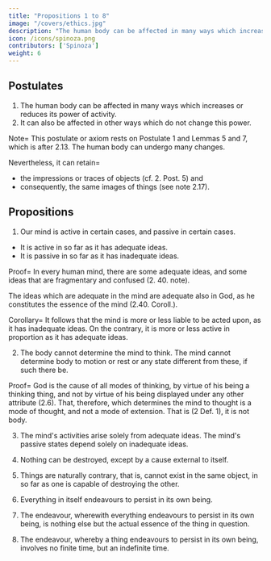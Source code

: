 ```yaml
---
title: "Propositions 1 to 8"
image: "/covers/ethics.jpg"
description: "The human body can be affected in many ways which increases or reduces its power of activity"
icon: /icons/spinoza.png
contributors: ['Spinoza']
weight: 6
---
```




## Postulates

1. The human body can be affected in many ways which increases or reduces its power of activity.
2. It can also be affected in other ways which do not change this power.

Note=  This postulate or axiom rests on Postulate 1 and Lemmas 5 and 7, which is after 2.13.
The human body can undergo many changes.

Nevertheless, it can retain= 
- the impressions or traces of objects (cf. 2. Post. 5) and
- consequently, the same images of things (see note 2.17).


## Propositions

1. Our mind is active in certain cases, and passive in certain cases.
- It is active in so far as it has adequate ideas.
- It is passive in so far as it has inadequate ideas.

Proof=  In every human mind, there are some adequate ideas, and some ideas that are fragmentary and confused (2. 40. note).

The ideas which are adequate in the mind are adequate also in God, as he constitutes the essence of the mind (2.40. Coroll.).

<!-- Those ideas which are inadequate in the mind are likewise (by the same Coroll.) adequate in God, because he contains the minds of all.
Some effect must necessarily follow from any given idea (1.36).
God is the adequate cause of this effect (3. Def. 1), not because he is infinite, but because he is conceived as affected by the given idea (2.9).
But of that effect whereof God is the cause, inasmuch as he is affected by an idea which is adequate in a given mind, of that effect,
The mind in question is the adequate cause (2.11. Coroll.) of the effect of whcih .
Therefore our mind, in so far as it has adequate ideas (3. Def. 2), is in certain cases necessarily active.
This was our first point.
Whatever follows from the idea which is adequate in God, by virtue of his containing all minds, not by virtue of him having the mind of one man only, (2.11. Coroll.) the mind of man is only a partial cause, not an adequate one.
Our second point is thus= 
(3. Def. 2) the mind, as it has inadequate ideas, in certain cases is necessarily passive.
Therefore our mind, is active in certain cases, and passive in certain cases. Q.E.D. -->
Corollary=  It follows that the mind is more or less liable to be acted upon, as it has inadequate ideas.
On the contrary, it is more or less active in proportion as it has adequate ideas.

2. The body cannot determine the mind to think.
The mind cannot determine body to motion or rest or any state different from these, if such there be.

Proof=  God is the cause of all modes of thinking, by virtue of his being a thinking thing, and not by virtue of his being displayed under any other attribute (2.6).
That, therefore, which determines the mind to thought is a mode of thought, and not a mode of extension.
That is (2 Def. 1), it is not body.

<!-- This was our first point.
The motion and rest of a body must arise from another body, which has also been determined to a state of motion or rest by a third body.
Absolutely everything which takes place in a body must spring from God, as he is regarded as affected by some mode of extension, and not by some mode of thought (2.6.)
That is, it cannot spring from the mind, which is a mode of thought.
This was our second point.
Therefore, the body cannot determine the mind, etc. Q.E.D.
Note=  This is made clearer by what was said in the note to 2.7=  that mind and body are one and the same thing.
They are conceived= 
First under the attribute of thought
Secondly, under the attribute of extension
Thus, it follows that the order or concatenation of things is identical, whether nature be conceived under the one attribute or the other.
Consequently, the order of states of activity and passivity in our body is simultaneous in nature with the order of states of activity and passivity in the mind.
The same conclusion is evident from the way we proved 2.12.
I do not think that men can be induced to consider the question calmly and fairly.
People are so convinced= 
that the body moves merely at the mind's bidding, or
that it performs a variety of actions depending solely on the mind's will or the exercise of thought.
However, no one has laid down the limits to the powers of the body.
No one has as yet been taught by experience what the body can accomplish solely by the laws of nature, as she is regarded as extension.
No one has gained such an accurate knowledge of the bodily mechanism, that he can explain all its functions.
Many actions are observed in the lower animals, which far transcend human sagacity.
Sleepwalkers do many things in their sleep, which they would not venture to do when awake.
These show that the body can by the sole laws of its nature do many things which the mind wonders at.
No one knows= 
how the mind moves the body
how many various degrees of motion it can impart to the body
how quickly the mind can move the body.
Thus, when men say that this or that physical action has its origin in the mind, which latter has dominion over the body, they= 
are using words without meaning, or
are confessing in specious phraseology that they are ignorant of the cause of the said action, and do not wonder at it.
But they will say that= 
we have, at any rate, experience of the fact that unless the human mind is in a fit state to think, the body remains inert.
we have experience, that the mind alone can determine whether we speak or are silent, and a variety of similar states which, accordingly, we say depend on the mind's decree.
But I ask them whether experience does not also teach, that if the body be inactive the mind is simultaneously unfitted for thinking?
For when the body is at rest in sleep, the mind simultaneously is in a state of torpor also, and has no power of thinking, such as it possesses when the body is awake.
I think everyone's experience will confirm that the mind is not always fit for thinking on a given subject.
The mind more or less fitted for contemplating the said object, as the body is more or less fitted for being stimulated by the image of this or that object.
But it is impossible that solely from the laws of nature considered as extended substance, we should be able to deduce the causes of buildings, pictures, and things of that kind, which are produced only by human art.
nor would the human body, unless it were determined and led by the mind, be capable of building a single temple.
However, I have just pointed out that the objectors cannot= 
fix the limits of the body's power, or
say what can be concluded from a consideration of its sole nature, whereas they have experience of many things being accomplished solely by the laws of nature, which they would never have believed possible except under the direction of mind= 
such are the actions performed by sleepwalkers while asleep, and wondered at by their performers when awake.
I emphasize that the human body's mechanism is more complex than everything that has been put together by human art.
Infinite results follow from nature, under whatever attribute she be considered.
As for the second objection, the world would be much happier if people were as fully able to keep silence as they are to speak.
Experience shows that people can= 
govern anything more easily than their tongues, and
restrain anything more easily than their appetites;
when many believe that we are only free in respect to objects which we moderately desire, because our desire for such can easily be controlled by the thought of something else frequently remembered.
but that we are by no means free in respect to what we seek with violent emotion, for our desire cannot then be allayed with the remembrance of anything else.
However, unless such persons had proved by experience that we do many things which we repent of afterwards, and again that we often, when assailed by contrary emotions,
see the better and follow the worse, there would be nothing to prevent their believing that we are free in all things.
Thus, an infant believes that of its own free will it desires milk, an angry child believes that it freely desires vengeance, a timid child believes that it freely desires to run away.
Further, a drunken man believes that he utters from the free decision of his mind words which, when he is sober, he would willingly have withheld= 
Thus, too, a delirious man, a garrulous woman, a child, and others of like complexion, believe that they speak from the free decision of their mind, when they are in reality unable to restrain their impulse to talk.
Experience teaches us no less clearly than reason, that men believe themselves to be free, simply because they are conscious of their actions, and unconscious of the causes whereby those actions are determined.
It is plain that the dictates of the mind are but another name for the appetites, and therefore vary according to the varying state of the body.
Everyone shapes his actions according to his emotion, those who are assailed by conflicting emotions know not what they wish.
Those who are not attacked by any emotion are readily swayed this way or that.
All these considerations clearly show that a mental decision and a bodily appetite, or determined state, are simultaneous, or rather are one and the same thing, which we call decision, when it is regarded under and explained through the attribute of thought, and a conditioned state, when it is regarded under the attribute of extension, and deduced from the laws of motion and rest.
This will appear yet more plainly in the sequel.
For the present, I wish to call attention to another point, namely, that we cannot act by the decision of the mind, unless we have a remembrance of having done so.
For instance, we cannot say a word without remembering that we have done so.
Again, it is not within the free power of the mind to remember or forget a thing at will.
Therefore the freedom of the mind must in any case be limited to the power of uttering or not uttering something which it remembers.
But when we dream that we speak, we believe that we speak from a free decision of the mind, yet we do not speak, or, if we do, it is by a spontaneous motion of the body.
Again, we dream that we are concealing something, and we seem to act from the same decision of the mind as that, whereby we keep silence when awake concerning something we know.
Lastly, we dream that from the free decision of our mind we do something, which we should not dare to do when awake.
Now I should like to know whether there be in the mind two sorts of decisions, one sort illusive, and the other sort free?
If our folly does not carry us so far as this, we must necessarily admit, that the decision of the mind, which is believed to be free, is not distinguishable from the imagination or memory, and is nothing more than the affirmation, which an idea, by virtue of being an idea, necessarily involves (2.49).
Wherefore these decisions of the mind arise in the mind by the same necessity, as the ideas of things actually existing.
Therefore those who believe, that they speak or keep silence or act in any way from the free decision of their mind, do but dream with their eyes open. -->

3. The mind's activities arise solely from adequate ideas.
The mind's passive states depend solely on inadequate ideas.

<!-- Proof=  The first element, which constitutes the essence of the mind, is nothing else but the idea of the actually existent body (2.11. and 2.13), which (2.15) is compounded of many other ideas, whereof some are adequate and some inadequate (2.29. Coroll., 2.38. Coroll.).
Whatsoever therefore follows from the nature of mind, and has mind for its proximate cause, through which it must be understood, must necessarily follow either from an adequate or from an inadequate idea.
But in so far as the mind (3.1) has inadequate ideas, it is necessarily passive=  wherefore the activities of the mind follow solely from adequate ideas, and accordingly the mind is only passive in so far as it has inadequate ideas. Q.E.D.
Note=  Thus we see, that passive states are not attributed to the mind, except in so far as it contains something involving negation, or in so far as it is regarded as a part of nature, which cannot be clearly and distinctly perceived through itself without other parts= 
I could thus show, that passive states are attributed to individual things in the same way that they are attributed to the mind, and that they cannot otherwise be perceived, but my purpose is solely to treat of the human mind. -->

4. Nothing can be destroyed, except by a cause external to itself.

<!-- Proof=  This proposition is self-evident.
For the definition of anything affirms the essence of that thing, but does not negative it.
In other words, it postulates the essence of the thing, but does not take it away.
So long therefore as we regard only the thing itself, without taking into account external causes, we shall not be able to find in it anything which could destroy it. Q.E.D.
 -->
5. Things are naturally contrary, that is, cannot exist in the same object, in so far as one is capable of destroying the other.

<!-- Proof=  If they could agree together or co-exist in the same object, there would then be in the said object something which could destroy it; but this, by the foregoing proposition, is absurd, therefore things, etc. Q.E.D.
 -->
6. Everything in itself endeavours to persist in its own being.

<!-- Proof=  Individual things are modes whereby the attributes of God are expressed in a given determinate manner (1.25. Coroll.).

That is (1.34), they are things which express in a given determinate manner the power of God, whereby God is and acts.
Nothing contains in itself anything whereby it can be destroyed, or which can take away its existence (3.4).
But contrariwise it is opposed to all that could take away its existence (3.5).
Therefore, in so far as it can, and in so far as it is in itself, it endeavours to persist in its own being. Q.E.D.
 -->
7. The endeavour, wherewith everything endeavours to persist in its own being, is nothing else but the actual essence of the thing in question.

<!-- Proof=  From the given essence of anything certain consequences necessarily follow (1.36), nor have things any power save such as necessarily follows from their nature as determined (1.29).

Wherefore the power of any given thing, or the endeavour whereby, either alone or with other things, it acts, or endeavours to act, that is (3.6), the power or endeavour, wherewith it endeavours to persist in its own being, is nothing else but the given or actual essence of the thing in question. Q.E.D.
 -->
8. The endeavour, whereby a thing endeavours to persist in its own being, involves no finite time, but an indefinite time.

<!-- Proof=  If it involved a limited time, which should determine the duration of the thing, it would then follow solely from that power whereby the thing exists, that the thing could not exist beyond the limits of that time, but that it must be destroyed; but this (3.4) is absurd.

Wherefore the endeavour wherewith a thing exists involves no definite time; but, contrariwise, since (3.4) it will by the same power whereby it already exists always continue to exist, unless it be destroyed by some external cause, this endeavour involves an indefinite time. -->



